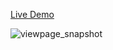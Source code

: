 [Live Demo](https://anshshah-1609.github.io/Flipkart-clone/)

![viewpage_snapshot](https://user-images.githubusercontent.com/85743845/149889205-9937e56f-d4b8-48b8-b48b-70301148e3db.png)

